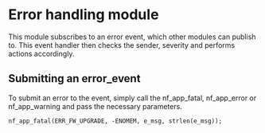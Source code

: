 # Error handling module

This module subscribes to an error event, which other modules can publish to. This event handler then checks the sender, severity and performs actions accordingly.

## Submitting an error_event

To submit an error to the event, simply call the nf_app_fatal, nf_app_error or nf_app_warning and pass the necessary parameters.

```
nf_app_fatal(ERR_FW_UPGRADE, -ENOMEM, e_msg, strlen(e_msg));
```
